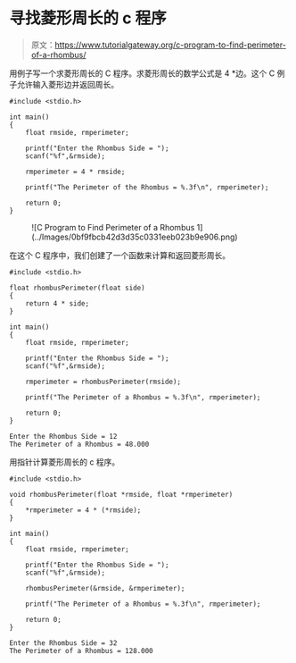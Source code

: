 # 寻找菱形周长的 c 程序

> 原文：<https://www.tutorialgateway.org/c-program-to-find-perimeter-of-a-rhombus/>

用例子写一个求菱形周长的 C 程序。求菱形周长的数学公式是 4 *边。这个 C 例子允许输入菱形边并返回周长。

```
#include <stdio.h>

int main()
{
    float rmside, rmperimeter;

    printf("Enter the Rhombus Side = ");
    scanf("%f",&rmside);

    rmperimeter = 4 * rmside;

    printf("The Perimeter of the Rhombus = %.3f\n", rmperimeter);

    return 0;
}
```

<figure class="wp-block-image size-large">![C Program to Find Perimeter of a Rhombus 1](../Images/0bf9fbcb42d3d35c0331eeb023b9e906.png)</figure>

在这个 C 程序中，我们创建了一个函数来计算和返回菱形周长。

```
#include <stdio.h>

float rhombusPerimeter(float side)
{
    return 4 * side;
}

int main()
{
    float rmside, rmperimeter;

    printf("Enter the Rhombus Side = ");
    scanf("%f",&rmside);

    rmperimeter = rhombusPerimeter(rmside);

    printf("The Perimeter of a Rhombus = %.3f\n", rmperimeter);

    return 0;
}
```

```
Enter the Rhombus Side = 12
The Perimeter of a Rhombus = 48.000
```

用指针计算菱形周长的 c 程序。

```
#include <stdio.h>

void rhombusPerimeter(float *rmside, float *rmperimeter)
{
    *rmperimeter = 4 * (*rmside);
}

int main()
{
    float rmside, rmperimeter;

    printf("Enter the Rhombus Side = ");
    scanf("%f",&rmside);

    rhombusPerimeter(&rmside, &rmperimeter);

    printf("The Perimeter of a Rhombus = %.3f\n", rmperimeter); 

    return 0;
}
```

```
Enter the Rhombus Side = 32
The Perimeter of a Rhombus = 128.000
```